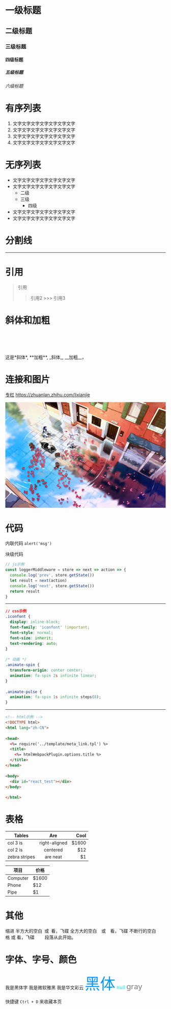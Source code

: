 # 一级标题

## 二级标题

### 三级标题

#### 四级标题

##### 五级标题

###### 六级标题

# 有序列表

1. 文字文字文字文字文字文字文字
2. 文字文字文字文字文字文字文字
3. 文字文字文字文字文字文字文字
4. 文字文字文字文字文字文字文字


# 无序列表

- 文字文字文字文字文字文字文字
- 文字文字文字文字文字文字文字
  - 二级
  - 三级
    - 四级
- 文字文字文字文字文字文字文字
- 文字文字文字文字文字文字文字


# 分割线
----


# 引用
> 引用
  >> 引用2
    >>> 引用3


# 斜体和加粗
<br />
<br />
<br />
<br />
这是*斜体*, **加粗**, _斜体_, __加粗__，


# 连接和图片
[专栏](https://zhuanlan.zhihu.com/lixianjie "深蓝的博客")
<https://zhuanlan.zhihu.com/lixianjie>

![tupian](../img/7.jpg "示例图片")

# 代码
内联代码
`alert('msg')`

块级代码
``` js
// js示例
const loggerMiddleware = store => next => action => {
  console.log('prev', store.getState())
  let result = next(action)
  console.log('next', store.getState())
  return result
}
```

----

``` css
// css示例
.iconfont {
  display: inline-block;
  font-family: 'iconfont' !important;
  font-style: normal;
  font-size: inherit;
  text-rendering: auto;
}

/* 动画 */
.animate-spin {
  transform-origin: center center;
  animation: fa-spin 2s infinite linear;
}

.animate-pulse {
  animation: fa-spin 1s infinite steps(8);
}
```

----

``` html
<!-- html示例 -->
<!DOCTYPE html>
<html lang="zh-CN">

<head>
  <%= require('../template/meta_link.tpl') %>
  <title>
    <%= htmlWebpackPlugin.options.title %>
  </title>
</head>

<body>
  <div id="react_test"></div>
</body>

</html>
```

# 表格
| Tables        | Are           | Cool  |
| ------------- |:-------------:| -----:|
| col 3 is      | right-aligned | $1600 |
| col 2 is      | centered      |   $12 |
| zebra stripes | are neat      |    $1 |

项目     | 价格
-------- | ---
Computer | $1600
Phone    | $12
Pipe     | $1

# 其他
缩进
半方大的空白&ensp;或&#8194;看，飞碟
全方大的空白&emsp;或&#8195;看，飞碟
不断行的空白格&nbsp;或&#160;看，飞碟
&emsp;&emsp;段落从此开始。

# 字体、字号、颜色
<font face="黑体">我是黑体字</font>
<font face="微软雅黑">我是微软雅黑</font>
<font face="STCAIYUN">我是华文彩云</font>
<font color=#0099ff size=12 face="黑体">黑体</font>
<font color=#00ffff size=3>null</font>
<font color=gray size=5>gray</font>

快捷键 `Ctrl + D` 来收藏本页